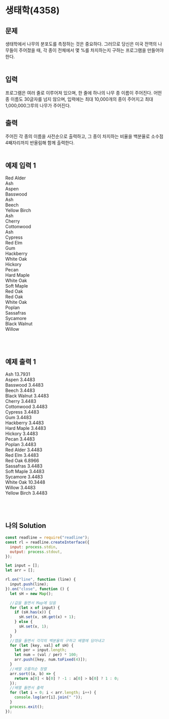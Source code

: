 # 생태학(4358)

## 문제

생태학에서 나무의 분포도를 측정하는 것은 중요하다. 그러므로 당신은 미국 전역의 나무들이 주어졌을 때, 각 종이 전체에서 몇 %를 차지하는지 구하는 프로그램을 만들어야 한다.
<br/>
<br/>

## 입력

프로그램은 여러 줄로 이루어져 있으며, 한 줄에 하나의 나무 종 이름이 주어진다. 어떤 종 이름도 30글자를 넘지 않으며, 입력에는 최대 10,000개의 종이 주어지고 최대 1,000,000그루의 나무가 주어진다.
<br/>

## 출력

주어진 각 종의 이름을 사전순으로 출력하고, 그 종이 차지하는 비율을 백분율로 소수점 4째자리까지 반올림해 함께 출력한다.
<br/>
<br/>

## 예제 입력 1

Red Alder<br/>
Ash<br/>
Aspen<br/>
Basswood<br/>
Ash<br/>
Beech<br/>
Yellow Birch<br/>
Ash<br/>
Cherry<br/>
Cottonwood<br/>
Ash<br/>
Cypress<br/>
Red Elm<br/>
Gum<br/>
Hackberry<br/>
White Oak<br/>
Hickory<br/>
Pecan<br/>
Hard Maple<br/>
White Oak<br/>
Soft Maple<br/>
Red Oak<br/>
Red Oak<br/>
White Oak<br/>
Poplan<br/>
Sassafras<br/>
Sycamore<br/>
Black Walnut<br/>
Willow

<br/>
<br/>

## 예제 출력 1

Ash 13.7931<br/>
Aspen 3.4483<br/>
Basswood 3.4483<br/>
Beech 3.4483<br/>
Black Walnut 3.4483<br/>
Cherry 3.4483<br/>
Cottonwood 3.4483<br/>
Cypress 3.4483<br/>
Gum 3.4483<br/>
Hackberry 3.4483<br/>
Hard Maple 3.4483<br/>
Hickory 3.4483<br/>
Pecan 3.4483<br/>
Poplan 3.4483<br/>
Red Alder 3.4483<br/>
Red Elm 3.4483<br/>
Red Oak 6.8966<br/>
Sassafras 3.4483<br/>
Soft Maple 3.4483<br/>
Sycamore 3.4483<br/>
White Oak 10.3448<br/>
Willow 3.4483<br/>
Yellow Birch 3.4483

<br/>
<br/>

## 나의 Solution

```javascript
const readline = require("readline");
const rl = readline.createInterface({
  input: process.stdin,
  output: process.stdout,
});

let input = [];
let arr = [];

rl.on("line", function (line) {
  input.push(line);
}).on("close", function () {
  let sH = new Map();

  //값을 돌면서 Map에 담음
  for (let x of input) {
    if (sH.has(x)) {
      sH.set(x, sH.get(x) + 1);
    } else {
      sH.set(x, 1);
    }
  }
  //맵을 돌면서 각각의 백분율의 구하고 배열에 담아내고
  for (let [key, val] of sH) {
    let per = input.length;
    let num = (val / per) * 100;
    arr.push([key, num.toFixed(4)]);
  }
  //배열 오름차순 정렬
  arr.sort((a, b) => {
    return a[0] < b[0] ? -1 : a[0] > b[0] ? 1 : 0;
  });
  //배열 돌면서 출력
  for (let i = 0; i < arr.length; i++) {
    console.log(arr[i].join(" "));
  }
  process.exit();
});
```
